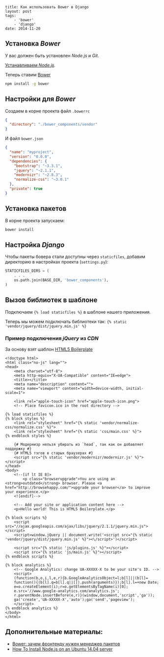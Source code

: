 ```
title: Как использовать Bower в Django
layout: post
tags:
    - 'bower'
    - 'django'
date: 2014-11-20
```

## Установка *Bower*
У вас должен быть установлен *Node.js* и *Git*.

[Устанавливаем *Node.js*](/posts/ubuntu-for-web-dev/#anchor-nodejs).

Теперь ставим [Bower](http://bower.io/)

```bash
npm install -g bower
```

## Настройки для *Bower*
Создаем в корне проекта файл `.bowerrc`

```json
{
  "directory": "./bower_components/vendor"
}
```

И файл `bower.json`

```json
{
  "name": "myproject",
  "version": "0.0.0",
  "dependencies": {
    "bootstrap": "~3.3.1",
    "jquery": "~2.1.1",
    "modernizr": "~2.8.3",
    "normalize-css": "~3.0.1"
  },
  "private": true
}
```

## Установка пакетов
В корне проекта запускаем:

```bash
bower install
```

## Настройка *Django*
Чтобы пакеты бовера стали доступны через `staticfiles`, добавим директорию в настройках проекта (`settings.py`):

```python
STATICFILES_DIRS = (
    . . .
    os.path.join(BASE_DIR, 'bower_components'),
)
```

## Вызов библиотек в шаблоне
Подключаем `{% load staticfiles %}` в шаблоне нашего приложения.

Теперь мы можем подключать библиотеки так: `{% static 'vendor/jquery/dist/jquery.min.js' %}`

### Пример подключения *jQuery* из *CDN*
За основу взят шаблон [HTML5 Boilerplate](https://github.com/h5bp/html5-boilerplate/blob/master/dist/index.html)

```django
<!doctype html>
<html class="no-js" lang="">
<head>
    <meta charset="utf-8">
    <meta http-equiv="X-UA-Compatible" content="IE=edge">
    <title></title>
    <meta name="description" content="">
    <meta name="viewport" content="width=device-width, initial-scale=1">

    <link rel="apple-touch-icon" href="apple-touch-icon.png">
    <!-- Place favicon.ico in the root directory -->

{% load staticfiles %}
{% block styles %}
    <link rel="stylesheet" href="{% static 'vendor/normalize-css/normalize.css' %}">
    <link rel="stylesheet" href="{% static 'css/main.css' %}">
{% endblock styles %}

    {# Модернизр нельзя убирать из `head`, так как он добавляет поддержку #}
    {# HTML5 тэгов в старых браузерах #}
    <script src="{% static 'vendor/modernizr/modernizr.js' %}"></script>
</head>
<body>
    <!--[if lt IE 8]>
        <p class="browserupgrade">You are using an <strong>outdated</strong> browser. Please <a href="http://browsehappy.com/">upgrade your browser</a> to improve your experience.</p>
    <![endif]-->

    <!-- Add your site or application content here -->
    <p>Hello world! This is HTML5 Boilerplate.</p>

{% block scripts %}
    <script src="//ajax.googleapis.com/ajax/libs/jquery/2.1.1/jquery.min.js"></script>
    <script>window.jQuery || document.write('<script src="{% static 'vendor/jquery/dist/jquery.min.js' %}"><\/script>')</script>

    <script src="{% static 'js/plugins.js' %}"></script>
    <script src="{% static 'js/main.js' %}"></script>
{% endblock scripts %}

{% block analytics %}
    <!-- Google Analytics: change UA-XXXXX-X to be your site's ID. -->
    <script>
    (function(b,o,i,l,e,r){b.GoogleAnalyticsObject=l;b[l]||(b[l]=
    function(){(b[l].q=b[l].q||[]).push(arguments)});b[l].l=+new Date;
    e=o.createElement(i);r=o.getElementsByTagName(i)[0];
    e.src='//www.google-analytics.com/analytics.js';
    r.parentNode.insertBefore(e,r)}(window,document,'script','ga'));
    ga('create','UA-XXXXX-X','auto');ga('send','pageview');
    </script>
{% endblock analytics %}
</body>
</html>
```

## Дополнительные материалы:
- [Bower: зачем фронтенду нужен менеджер пакетов](http://nano.sapegin.ru/all/bower)
- [How To Install Node.js on an Ubuntu 14.04 server](https://www.digitalocean.com/community/tutorials/how-to-install-node-js-on-an-ubuntu-14-04-server)
